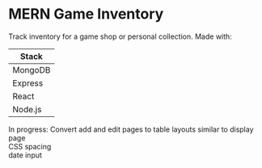 # MERN Game Inventory

Track inventory for a game shop or personal collection.
Made with:

|  Stack  |
| ------- |
| MongoDB |
| Express |
| React |
| Node.js |

In progress:
Convert add and edit pages to table layouts similar to display page <br>
CSS spacing <br>
date input <br>

